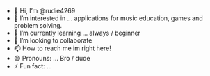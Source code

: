 - 👋 Hi, I’m @rudie4269
- 👀 I’m interested in ...  applications for music education, games and problem solving.
- 🌱 I’m currently learning ... always / beginner
- 💞️ I’m looking to collaborate 
- 📫 How to reach me im right here!
- 😄 Pronouns: ... Bro / dude
- ⚡ Fun fact: ... 

<!---
rudie4269/rudie4269 is a ✨ special ✨ repository because its `README.md` (this file) appears on your GitHub profile.
You can click the Preview link to take a look at your changes.
--->
